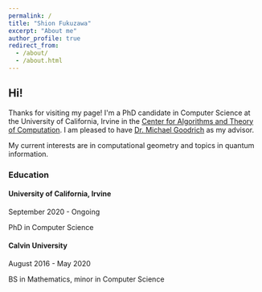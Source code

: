 ```yaml
---
permalink: /
title: "Shion Fukuzawa"
excerpt: "About me"
author_profile: true
redirect_from: 
  - /about/
  - /about.html
---
```


## Hi!

Thanks for visiting my page! I'm a PhD candidate in Computer Science at the University of California, 
Irvine in the [Center for Algorithms and Theory of Computation]("https://www.ics.uci.edu/~theory/"). 
I am pleased to have [Dr. Michael Goodrich]("https://www.ics.uci.edu/~goodrich/") as my advisor.

My current interests are in computational geometry and topics in quantum information. 

### Education

#### University of California, Irvine

September 2020 - Ongoing

PhD in Computer Science

#### Calvin University

August 2016 - May 2020

BS in Mathematics, minor in Computer Science
